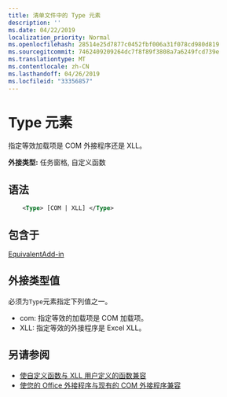 ```yaml
---
title: 清单文件中的 Type 元素
description: ''
ms.date: 04/22/2019
localization_priority: Normal
ms.openlocfilehash: 28514e25d7877c0452fbf006a31f078cd980d819
ms.sourcegitcommit: 7462409209264dc7f8f89f3808a7a6249fcd739e
ms.translationtype: MT
ms.contentlocale: zh-CN
ms.lasthandoff: 04/26/2019
ms.locfileid: "33356857"
---
```

# <a name="type-element"></a>Type 元素

指定等效加载项是 COM 外接程序还是 XLL。

**外接类型:** 任务窗格, 自定义函数

## <a name="syntax"></a>语法

```XML
    <Type> [COM | XLL] </Type>  
```

## <a name="contained-in"></a>包含于

[EquivalentAdd-in](equivalentaddin.md)

## <a name="add-in-type-values"></a>外接类型值

必须为`Type`元素指定下列值之一。

- com: 指定等效的加载项是 COM 加载项。
- XLL: 指定等效的外接程序是 Excel XLL。

## <a name="see-also"></a>另请参阅

- [使自定义函数与 XLL 用户定义的函数兼容](../../excel/make-custom-functions-compatible-with-xll-udf.md)
- [使您的 Office 外接程序与现有的 COM 外接程序兼容](../../develop/make-office-add-in-compatible-with-existing-com-add-in.md)